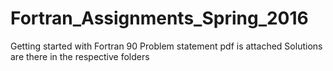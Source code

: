 # Fortran_Assignments_Spring_2016
Getting started with Fortran 90 
Problem statement pdf is attached
Solutions are there in the respective folders
